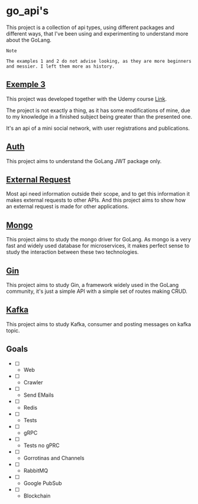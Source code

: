 # go_api's

This project is a collection of api types, using different packages and different ways, that I've been using and experimenting to understand more about the GoLang.

`Note`
```
The examples 1 and 2 do not advise looking, as they are more beginners and messier. I left them more as history.
```


## [Exemple 3](https://github.com/piovani/go_api/tree/master/example3)
This project was developed together with the Udemy course [Link](https://www.udemy.com/course/aprenda-golang-do-zero-desenvolva-uma-aplicacao-completa/).

The project is not exactly a thing, as it has some modifications of mine, due to my knowledge in a finished subject being greater than the presented one.

It's an api of a mini social network, with user registrations and publications.


## [Auth](https://github.com/piovani/go_api/tree/master/go_auth)
This project aims to understand the GoLang JWT package only.


## [External Request](https://github.com/piovani/go_api/tree/master/go_external_request)
Most api need information outside their scope, and to get this information it makes external requests to other APIs. And this project aims to show how an external request is made for other applications.


## [Mongo](https://github.com/piovani/go_api/tree/master/go_mongo)
This project aims to study the mongo driver for GoLang. As mongo is a very fast and widely used database for microservices, it makes perfect sense to study the interaction between these two technologies.


## [Gin](https://github.com/piovani/go_api/tree/master/go_gin)
This project aims to study Gin, a framework widely used in the GoLang community, it's just a simple API with a simple set of routes making CRUD.


## [Kafka](https://github.com/piovani/go_api/tree/master/go_kafka)
This project aims to study Kafka, consumer and posting messages on kafka topic.

## Goals
* [ ] - Web
* [ ] - Crawler
* [ ] - Send EMails
* [ ] - Redis
* [ ] - Tests
* [ ] - gRPC
* [ ] - Tests no gPRC 
* [ ] - Gorrotinas and Channels
* [ ] - RabbitMQ
* [ ] - Google PubSub
* [ ] - Blockchain